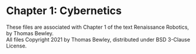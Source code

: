 # Chapter 1: Cybernetics
These files are associated with Chapter 1 of the text Renaissance Robotics, by Thomas Bewley.<BR>
All files Copyright 2021 by Thomas Bewley, distributed under BSD 3-Clause License.
